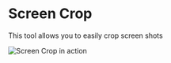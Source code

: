# Screen Crop
This tool allows you to easily crop screen shots

![Screen Crop in action](https://github.com/InviBear/ScreenCrop/blob/master/Readme/ScreenCropAction.gif)

